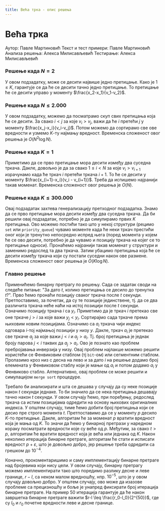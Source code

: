 ```yaml
---
title: Већа трка - опис решења
---
```


# Већа трка

Аутор: Павле Мартиновић
Текст и тест примери: Павле Мартиновић
Анализа решења: Алекса Милисављевић
Тестирање: Алекса Милисављевић


### Решење када $N=2$

У овом подзадатку, може се десити највише једно претицање. Како је $1 \leq K$, гарантује се да ће се десити тачно једно претицање. То претицање ће се десити управо у моменту $\frac{x_2-x_1}{v_1-v_2}$.


### Решење када $N \leq 2.000$

У овом подзадатку, можемо да посматрамо скуп свих претицања која ће се десити. За свако $i<j$ за које $v_i > v_j$, важи да ће $i$ претећи $j$ у моменту $\frac{x_j-x_i}{v_i-v_j}$. Потом можемо да сортирамо све ове вредности и узмемо $K$-ту најмању вредност. Временска сложеност овог решења је $O(N^2 \log N)$.

### Решење када $K = 1$

Приметимо да се прво претицање мора десити између два суседна тркача. Дакле, довољно је да за свако $1 \leq i < N$ за које $v_i > v_{i+1}$ израчунамо када ће тркач $i$ претећи тркача $i+1$. То ће се десити у моменту $\frac{x_{i+1}-x_i}{v_i - v_{i+1}}$. Треба да испишемо најранији такав моменат. Временска сложеност овог решења је $O(N)$.

### Решење када $K \leq 300.000$

Овај подзадатак захтева генерализацију претходног подзадатка. Знамо да се прво претицање мора десити између два суседна тркача. Да би решили овај подзадатак, потребно је да симулирамо првих $K$ претицања. Ово можемо постићи тако што у некој структури (рецимо `set` или `priority_queue`) чувамо моменте када ће неки тркач престићи оног који је тренутно непосредно испред њега (поред момента у којем ће се ово десити, потребно је да чувамо и позицију тркача на којег се то претицање односи). Пронаћемо најранији такав моменат у структури и заменимо редослед та два тркача. Затим убацимо претицања која ће се десити између тркача који су постали суседни након ове размене. Временска сложеност овог решења је $O(K \log N)$.

### Главно решење

Применићемо бинарну претрагу по решењу. Сада се задатак своди на следеће питање: "За дато $t$, колико претицања се десило до тренутка $t$?". Прво ћемо пронаћи позицију сваког тркача после $t$ секунди. Претпоставимо, за почетак, да су те позиције јединствене, тј. да се два различита тркача неће наћи на истој позицији после $t$ секунди. Означимо позицију тркача $i$ са $y_i$. Приметимо да је тркач $i$ претекао све оне тркаче $j>i$ за које важи $y_j < y_i$. Сортирајмо сада тркаче према њиховим новим позицијама. Означимо са $a_i$ тркача чији индекс одговара $i$-тој најмањој позицији у низу $y$. Дакле, тркач $a_i$ је претекао све тркаче $a_j$ за које важи $j<i$ и $a_j>a_i$. Тј. број претицања је једнак броју парова $j<i$ таквих да $a_j > a_i$. Ово је познато као проблем пребројавања инверзија у низу. Овај проблем најлакше можемо решити користећи се Фенвиковим стаблом (тј `bit`-ом) или сегментним стаблом. Пролазимо кроз низ с десна на лево и за дато $i$ на решење додамо број елемената у Фенвиковом стаблу који је мањи од $a_i$ и потом додамо $a_i$ у Фенвиково стабло. Алтернативно, овај проблем се може решити и симулацијом `merge sort` процедуре. 

Требало би анализирати и шта се дешава у случају да су неке позиције након $t$ секунди једнаке. То би значило да се нека претицања дешавају тачно након $t$ секунди. У овом случају ћемо, при поређењу, редослед тркача са истим позицијама одредити на основу њихових оригиналних индекса. У општем случају, тиме ћемо добити број претицања који се десио пре строго момента $t$.  Претпоставимо да се у моменту $p$ десило $K$-то претицање. Дакле, алгоритам ће за моменат $p$ вратити вредност која је мања од $K$. То значи да ћемо у бинарној претрази у наредном кораку посматрати вредности које су веће од $p$. Међутим, за свако $t>p$, алгоритам ће вратити вредност која је већа или једнака од $K$. Након неколико итерација бинарне претраге, алгоритам ће стати и исписати вредност $p + \varepsilon$, што је довољно добро, јер решење треба одредити са грешком до $10^{-4}$. 

Коначно, прокоментаришимо и саму имплементацију бинарне претраге над бројевима који нису цели. У овом случају, бинарну претрагу можемо имплементирати тако што поредимо разлику десне и леве границе, $r-l$, са неком малом вредношћу, нпр. $10^{-5}$, што је у овом случају довољно добро. У општем случају, ово може да изазове проблеме са прецизношћу и боље је унапред фиксирати број итерација бинарне претраге. На пример $50$ итерација гарантује да ће након завршетка бинарне претраге важити $r-l \leq \frac{r_0-l_0}{2^{50}}$, где су $l_0$ и $r_0$ почетне вредности леве и десне границе. 
